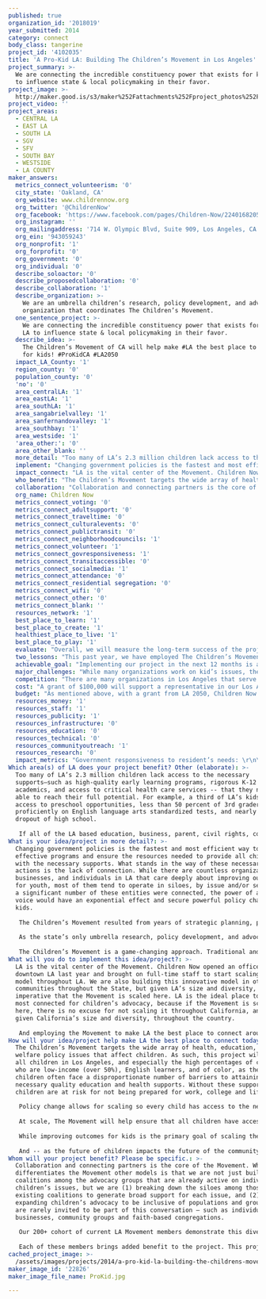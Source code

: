 ```yaml
---
published: true
organization_id: '2018019'
year_submitted: 2014
category: connect
body_class: tangerine
project_id: '4102035'
title: 'A Pro-Kid LA: Building The Children’s Movement in Los Angeles'
project_summary: >-
  We are connecting the incredible constituency power that exists for kids in LA
  to influence state & local policymaking in their favor.
project_image: >-
  http://maker.good.is/s3/maker%252Fattachments%252Fproject_photos%252Fimages%252F22826%252Fdisplay%252FProKid.jpg=c570x385
project_video: ''
project_areas:
  - CENTRAL LA
  - EAST LA
  - SOUTH LA
  - SGV
  - SFV
  - SOUTH BAY
  - WESTSIDE
  - LA COUNTY
maker_answers:
  metrics_connect_volunteerism: '0'
  city_state: 'Oakland, CA'
  org_website: www.childrennow.org
  org_twitter: '@ChildrenNow'
  org_facebook: 'https://www.facebook.com/pages/Children-Now/224016820554 '
  org_instagram: ''
  org_mailingaddress: '714 W. Olympic Blvd, Suite 909, Los Angeles, CA 90015'
  org_ein: '943059243'
  org_nonprofit: '1'
  org_forprofit: '0'
  org_government: '0'
  org_individual: '0'
  describe_soloactor: '0'
  describe_proposedcollaboration: '0'
  describe_collaboration: '1'
  describe_organization: >-
    We are an umbrella children’s research, policy development, and advocacy
    organization that coordinates The Children’s Movement.
  one_sentence_project: >-
    We are connecting the incredible constituency power that exists for kids in
    LA to influence state & local policymaking in their favor.
  describe_idea: >-
    The Children’s Movement of CA will help make #LA the best place to connect
    for kids! #ProKidCA #LA2050
  impact_LA_County: '1'
  region_county: '0'
  population_county: '0'
  'no': '0'
  area_centralLA: '1'
  area_eastLA: '1'
  area_southLA: '1'
  area_sangabrielvalley: '1'
  area_sanfernandovalley: '1'
  area_southbay: '1'
  area_westside: '1'
  'area_other:': '0'
  area_other_blank: ''
  more_detail: "Too many of LA’s 2.3 million children lack access to the necessary supports—such as high-quality early learning programs, rigorous K-12 academics, and access to critical health care services -- that they need to be able to reach their full potential. For example, a third of LA’s kids lack access to preschool opportunities, less than 50 percent of 3rd graders score proficiently on English language arts standardized tests, and nearly 1 in 6 dropout of high school.\r\n\r\nIf all of the LA based education, business, parent, civil rights, community, and faith- and ethnic-based groups that care about children were connected, not only would LA’s children’s outcomes dramatically improve, but LA would be the national model for children’s advocacy. "
  implement: "Changing government policies is the fastest and most efficient way to scale effective programs and ensure the resources needed to provide all children with the necessary supports.  What stands in the way of these necessary policy actions is the lack of connection. While there are countless organizations, businesses, and individuals in LA that care deeply about improving outcomes for youth, most of them tend to operate in siloes, by issue and/or sector.  If a significant number of these entities were connected, the power of a unified voice would have an exponential effect and secure powerful policy change for kids.  \r\n\r\nThe Children’s Movement resulted from years of strategic planning, prompted by the question, “Almost everyone cares about kids, so why do kids fare so poorly in the policy making process?” The answer is that the broad-based diverse public support for children’s well-being has been too diffuse to have the impact it should on policymaking priorities. Consequently, better organized interest groups with much less public will behind them have been able to divert policymakers’ attention away from fixing the issues undermining children’s successful development. \r\n\r\nAs the state’s only umbrella research, policy development, and advocacy children’s organization focused on the full range of issues affecting children’s health, education and safety, Children Now is uniquely positioned to connect the many diverse organizations and people that are Pro-Kid to one another and enable their collective action. \r\n\r\nThe Children’s Movement is a game-changing approach. Traditional and non-traditional allies will, for the first time, be coordinated in their actions and unified in their message so children are the top priority.  Currently, the Movement represents a grassroots network of nearly 1,000 (and counting) business, education, parent, civil rights, faith-, community-, ethnic-based  and other organizations, as well as thousands of individuals  that can be effectively mobilized to represent children’s interests across a variety of important policy issues.  Upon joining the Movement, members are provided timely research information, policy updates, easy-to-use tools, and advocacy opportunities they need to learn about key kids’ issues and participate in collective action campaigns to influence change on the local and state level."
  impact_connect: "LA is the vital center of the Movement. Children Now opened an office in downtown LA last year and brought on full-time staff to start scaling our model throughout LA. We are also building this innovative model in other communities throughout the State, but given LA’s size and diversity, it is imperative that the Movement is scaled here. LA is the ideal place to be the most connected for children’s advocacy, because if the Movement is scaled here, there is no excuse for not scaling it throughout California, and, then, given California’s size and diversity, throughout the country.\r\n\r\nAnd employing the Movement to make LA the best place to connect around kids is not rhetoric and not just a sound plan. We have successfully implemented it – now we need to scale it. We already have more than 200 L.A.-based Movement members, and they already played a major role in historic school equity reform and investments in early education. By scaling the Movement in L.A., with support from LA 2050 – bringing the number of LA movement members to over a thousand and connecting all of them- we will have the strong base of diverse, concentrated support that will surpass the power of any other interest group and produce the significant policy changes needed to ensure every child has the opportunity to reach their full potential."
  who_benefit: "The Children’s Movement targets the wide array of health, education, and child welfare policy issues that affect children. As such, this project will benefit all children in Los Angeles, and especially the high percentages of children who are low-income (over 50%), English learners, and of color, as these children often face a disproportionate number of barriers to attaining the necessary quality education and health supports. Without these supports, these children are at risk for not being prepared for work, college and life.\r\n\r\nPolicy change allows for scaling so every child has access to the necessary supports. As noted, the Children’s Movement has already helped secure policy change that is improving the lives of LA’s children. The Local Control Funding Formula, an early success story of the Movement, provides additional resources for the nearly 400,000 English language learners, over one million students living in poverty, and over 9,000 foster youth in LA. The Movement also played a critical role in ensuring this year’s state budget agreement provides over $65 million to LA children for quality early learning opportunities.\r\n\r\nAt scale, The Movement will help ensure that all children have access to quality early and K-12 education, but will also help ensure major policy change in other critical areas, such as home visiting, developmental screenings, oral health and summer and after school.\r\n\r\nWhile improving outcomes for kids is the primary goal of scaling the Movement, this project will also benefit the countless LA organizations, businesses, and individuals that care deeply about kids but are often frustrated by the slow rate – if any – change to improve their quality of life. These stakeholders often lack the capacity and resources to effectively participate in the policymaking process. And even when they do, they are disconnected from others, so their voice is often marginalized. The Movement will benefit all of these Pro-Kid supporters by providing them with easy, opt-in opportunities, tools, and resources to meaningfully engage in civic processes, and by bringing them together to amplify their voice. \r\n\r\nAnd -- as the future of children impacts the future of the community as a whole --we see all of L.A. benefiting from this project. "
  collaboration: "Collaboration and connecting partners is the core of the Movement. What differentiates the Movement other models is that we are not just building coalitions among the advocacy groups that are already active on individual children’s issues, but we are (1) breaking down the siloes among those existing coalitions to generate broad support for each issue, and (2) expanding children’s advocacy to be inclusive of populations and groups that are rarely invited to be part of this conversation – such as individual businesses, community groups and faith-based congregations.\r\n\r\nOur 200+ cohort of current LA Movement members demonstrate this diversity, and also show how powerful the Movement can be at scale.  Current members range from major organizations such as 211 LA, YMCA Metro LA, KIPP LA, the LA Chamber of Commerce, LAUP and Paros Los Ninos to organizations such as Vision to Learn, Junior League of Los Angeles, Los Angeles United Methodist Urban Foundation,  LA Best Babies Network, Girls Club of Los Angeles, Coalition for Human Immigrant Rights of Los Angeles, Los Angeles African American Women Political Action Committee, Acacia Blue Asset Management, National Council of Jewish Women of Los Angeles, Un Mundo de Amigos Preschool, Women’s Lawyers Association of Los Angeles, Foster Care Counts, Los Angeles Public Library, Gift of Life Resource Center, InnerCity Struggle,  Trinity Baptist Children’s Center, Venice Family Clinic, Westwood Neighborhood Council, Pacific Asian Consortium in Employment, Compton Youth Activities League, League, BOOST Collaborative, Westside Kinship Support Services, Oak Grove Center, Hacienda La Puente USD,  United Friends of the Children, CASA of LA, LA School Report, Asian Youth Center, and many others (please see www.childrennow.org/join for complete list of 900+ current members). \r\n\r\nEach of these members brings added benefit to the project.  This project is all about connecting the diverse support that already exists for kids in LA.  Every new member that joins helps further the goal of making LA the most connected place for kids in the country.\r\n"
  org_name: Children Now
  metrics_connect_voting: '0'
  metrics_connect_adultsupport: '0'
  metrics_connect_traveltime: '0'
  metrics_connect_culturalevents: '0'
  metrics_connect_publictransit: '0'
  metrics_connect_neighborhoodcouncils: '1'
  metrics_connect_volunteer: '1'
  metrics_connect_govresponsiveness: '1'
  metrics_connect_transitaccessible: '0'
  metrics_connect_socialmedia: '1'
  metrics_connect_attendance: '0'
  metrics_connect_residential segregation: '0'
  metrics_connect_wifi: '0'
  metrics_connect_other: '0'
  metrics_connect_blank: ''
  resources_network: '1'
  best_place_to_learn: '1'
  best_place_to_create: '1'
  healthiest_place_to_live: '1'
  best_place_to_play: '1'
  evaluate: "Overall, we will measure the long-term success of the project by the ability of the Movement to influence outcomes for LA’s kids: graduation rates, test scores, school attendance, school safety, obesity and the other key indicators across education and child welfare, health and safety domains that comprise our California County Scorecard of Children’s Well-Being. These indicators are based on a 100% scale – i.e. all kids being proficient in reading by 3rd grade, 3- and 4-year olds who attend preschool, children who have health insurance for the entire year, children who visited a dentist in the last year, children in the child welfare system who have stability in their placement, among others, so we will measure success by getting to as close to 100% as possible for each of these indicators. \r\n\r\nIn addition, we will measure success by several key “input” measures, including those below: \r\n\r\n(1)\tthe growth and diversity of L.A. organizations, businesses, and individuals who join the Movement -- who can, in turn, help recruit other members and add strength and further elevate Movement campaigns. The goal is to increase Movement membership in LA from our existing 200 organizations to over 1,000. \r\n(2) the participation rates of L.A. Movement members in our collective action campaigns; measured by the number of groups that provide their logo for a joint campaign or send letters to policymakers through the Movement’s action alert system (for example, over 25 LA-based organizations lent their name to an ad purchased by Children Now supporting the Local Control Funding Formula – in future campaigns we want to increase that number dramatically) \r\n(3) the dissemination (electronically and in-person through local convenings, conferences and meetings) of educational resources and tools developed for Movement members; \r\n(4) the number of groups attending a LA wide convening, bringing together all the diverse organizations that are part of the Movement; and \r\n(5) Feedback obtained on of the use and usefulness of the resources, information, and communications we provide our L.A.-members. "
  two_lessons: "This past year, we have employed The Children’s Movement to leverage the implementation of the Local Control Funding Formula (LCFF), California’s new school finance model, for the benefit of our earliest learners in LA. The Movement provided timely materials and direct technical assistance to Movement members to inform and strengthen their local efforts. A key resource that we developed and distributed through the Movement was the “Leveraging the LCFF: Making the case for Early Learning and Development (ELD) in your school district” primer and toolkit. This resource provides stakeholders from across the education spectrum with a concrete base of knowledge on (1) the LCFF, (2) research supported benefits of ELD, (3) district budget timelines and insights, and (4) strategies to infuse ELD into the new Local Control Accountability Plans (LCAP) that are required under LCFF. At the same time, we regularly connected with local advocates in Los Angeles to provide strategic advice on when to launch local advocacy efforts, how to develop and deploy effective messaging to local school leaders, and support on developing the budget/program request. \r\n\r\nA key lesson learned from this work is the need to dramatically expand the number of groups we are connected with through the Movement in order to build the local pressure needed to impact change. Providing a regularly increasing number of groups with the tools and strategic advice on when and how to engage, while also connecting them with others with the same goal to improve outcomes for kids, would dramatically impact the local advocacy landscape. Too often groups aren’t aware of opportunities to advocate for kids, are unsure what the most effective messaging/request would be, and/or work in silos instead of connecting to build broad based coalitions. Through The Children’s Movement we can turn these lost opportunities into a power base for kids and dramatically improve their outcomes. \r\n\r\nChildren Now also helped lead the early childhood field around a common state budget ask this year. Through Movement campaigns, we secured 165 diverse organizations for a joint sign on letter to policymakers in just two days, resulting in critical investments for early learning. Despite a short time frame, we learned that the power of the Movement enables us respond quickly to timely requests and to bring in a range of organizations to come together but that the more members that are represented, the more impact we will have."
  achievable_goal: "Implementing our project in the next 12 months is an achievable goal because we start with a base of LA members and a track record of success on a number of Movement campaign efforts. \r\n\r\nWe have recruited over 200 LA based members with limited staff capacity (our current LA-based staff applies less than 0.25 FTE time on Movement recruitment). With a dedicated staff member, we will be able to significantly increase the number and engagement of Movement members.\r\n\r\nChildren Now has also already been able to achieve several, recent significant wins for kids by leveraging the overarching advocacy framework and organized constituency power of the Movement. In addition to the two early learning examples discussed in question above, two other examples include:\r\n\r\n- Last year, the Movement was essential in getting the statewide support necessary for the state’s new education finance law, the Local Control Funding Formula (LCFF), historic legislation that provides additional resources for the 1.3 million English language learners, 3.5 million students living in poverty, and over 11,000 foster youth in California schools.\r\n\r\n“Children Now’s leadership on LCFF was absolutely critical to getting it done, particularly how the organization built the diverse and powerful support base needed around it being the right thing to do for California’s kids.” -- Mike Kirst, president of the California State Board of Education and key education advisor to Governor Brown\r\n\r\n- This year, the Movement is helping to reach roughly 20,000 foster youth – with approximately a third of our outreach focused on LA -- that recently aged out of the child welfare system to inform them of their eligibility for health care coverage under a provision of the Affordable Care Act by providing resources and information to over 300 public agencies and service providers in at least 53 counties. \r\n\r\nChildren Now will leverage its L.A.-based staff, trusted relationships with key government officials, partnerships with key stakeholders, and leadership on local projects that improve quality of life for children in L.A (such as our oral health and home visiting projects) – to continue to build the Movement in LA and engage members in campaigns that will produce positive results for LA kids. "
  major_challenges: "While many organizations work on kid’s issues, they are often focused either on specific issues or specific communities within greater Los Angeles (or both). One of the primary challenges of this project will be to effectively “de-silo” the field to work collaboratively for the benefit of children as a whole. In addition, one of the barriers these organizations face to taking collective action is their limited capacity and resources to effectively engaging in local and state-level policymaking.\r\n\r\nTo overcome these challenges and successfully implement this project, Children Now will continue to (1) create strategic communications employing the umbrella, “Pro-Kid” messaging and framework to demonstrate the importance of supporting issues affecting kids, regardless of the specific aim, angle, or issue of each individual organization, group, or business, (2) develop and disseminate easy-to-use tools, resources and opt-in campaigns to make it simple for these organizations to engage children’s advocacy opportunities, and (3) effectively engage these groups “on-the-ground” to provide the additional support and information needed to break down the barriers between these organizations and enable them to work collectively to influence change."
  competition: "There are many organizations in Los Angeles that serve children in a variety of ways, ranging from those that engage in direct service to those that work on local or state level policy advocacy. While the value of these organizations is unquestionable and they need to be supported, the power and reach of the Movement sets us apart, both for the range of children’s issues represented and the great diversity of members who are a part of the network. \r\n\r\nChildren Now is uniquely capable of coordinating The Children’s Movement, due to the organization’s depth of public policy expertise across the range of issues affecting children’s well-being, including early learning and development, K-12, afterschool/expanded learning, health insurance, oral health, integrated services, child welfare services, and obesity, among others. This range and depth of knowledge, coupled with the organization’s political savvy and coalition-building capabilities, enables Children Now to advance policymaking in all of the key childhood development domains and promote better integration across them to benefit children’s outcomes.\r\n\r\nNot only is Children Now unique among LA organizations, but there is no other truly “children’s” organization in the country.  Even the stellar Children’s Defense Fund, the largest child advocacy group in the country, doesn’t cover the range of issues as does Children Now (i.e. Children Now is recognized for its expertise in K-12 education policy in California, while CDF doesn’t play any significant role in K-12 policy nationally).  It’s this umbrella coverage that allows us to be a truly children’s organization, breaking down the siloes and communicating each of the individual issues as part of a broader Pro-Kid agenda.\r\n\r\nWe have been sharing our model with child advocates in other states as well as in Washington, D.C. What’s so exciting about scaling this model in LA is that is provides the needed template and proof point to scale the Movement throughout California, and then serve as a scalable model for other communities and states to employ, as well as national advocates."
  cost: "A grant of $100,000 will support a representative in our Los Angeles office who will be fully dedicated to building the Movement locally and engaging the growing number of L.A. members in Pro-Kid advocacy campaigns that result in policy wins for kids in LA.  \r\n\r\nMore specifically staff would:\r\n\r\n- Provide regular outreach to diverse local community based organizations, public agencies, policymakers, and diverse business, education, parent, civil rights, equity focused, faith-based organizations; \r\n- Inform and connect members and others to state-level research and policymaking on children’s issues;\r\n- Reach out to local organizations and stakeholders throughout L.A. and recruit them to join The Children’s Movement and engage in Movement campaigns at both the state and local level; \r\n- Provide toolkits, talking points, locally focused webinars, technical assistance, and communications aimed at local LA advocates; and\r\n- Organize a convening of all LA based Movement members.\r\n"
  budget: "As mentioned above, with a grant from LA 2050, Children Now proposes to support a representative in our Los Angeles office who will be fully dedicated to building and engaging members of The Children’s Movement of California in Los Angeles County in order to meaningfully connect local parent, civil rights, community, education, and faith- and ethnic-based organizations, businesses, and individuals around the need to prioritize children’s health, education and safety in state and local policymaking. \r\n\r\nWith a total award of $100,000, our proposed expenditures are as follows:\r\nSalaries and benefits for local representative and support staff: $70,000\r\nRepresentative’s travel within Los Angeles County to meet with and/or present to organizations, businesses, and other stakeholders: $7,000\r\nLA Movement Member Convening: $10,000\r\nOverhead expenses: $13,000\r\n\r\nThe financial and intellectual support of LA 2050 would allow Children Now to replicate its proven model for growing The Children’s Movement of California in Los Angeles, providing local organizations, businesses, and individuals with a meaningful connection to state-level and local-level policymaking on children’s health and education issues and bringing us closer to realizing the full potential of children’s advocacy to improve the lives of children in Los Angeles."
  resources_money: '1'
  resources_staff: '1'
  resources_publicity: '1'
  resources_infrastructure: '0'
  resources_education: '0'
  resources_technical: '0'
  resources_communityoutreach: '1'
  resources_research: '0'
  impact_metrics: "Government responsiveness to resident’s needs: \r\n\r\nWhile the Movement will impact other metrics (see below) the greatest impact will be on this one. Residents continually prioritize children – their health, their education, their safety. If there is one priority issue that unites LA, it’s the wellbeing of children. Yet government is only marginally responsive to this demand, not because the government officials also don’t care about kids, but because other interests that also demand government’s attention are far more connected and organized. The Movement will connect the myriad groups and individuals that perform the valuable day-to-day work with children, and those who simply want to see conditions improved for children. By connecting the power of these thousands of diverse LA groups – ranging from direct service, business, parent, civil rights, and faith- and community-based organizations, among others – to collectively pressure policymakers on behalf of kids, state government and governmental entities throughout LA will prioritize children at a level commensurate with their residents’ needs. \r\n\r\nParticipation in neighborhood councils; percentage of Angelenos that volunteer informally; total number of social media friends: \r\n\r\nWith the easy-to-understand resources and guidance provided through the Movement, members will take a range of actions, from requests for signatures on letters sent to state legislators to talking points for meetings with local school board members about where to target budget dollars to spreading the word to former foster youth about available health coverage. But overall, the increased engagement inspired by the Movement will spur members to participate civically in a variety of ways, such as volunteering at their child’s school, attending a local school board meeting, or voting for a ballot measure that will benefit children. This engagement will be furthered through the large, diverse network within the Movement that connects members to other members who share common interests and concerns, leading to greater collaboration in civic processes overall. In addition to increased volunteerism and participation in neighborhood councils, Movement members will be connected to each other through social media. "
Which area(s) of LA does your project benefit? Other (elaborate): >-
  Too many of LA’s 2.3 million children lack access to the necessary
  supports—such as high-quality early learning programs, rigorous K-12
  academics, and access to critical health care services -- that they need to be
  able to reach their full potential. For example, a third of LA’s kids lack
  access to preschool opportunities, less than 50 percent of 3rd graders score
  proficiently on English language arts standardized tests, and nearly 1 in 6
  dropout of high school.
   
   If all of the LA based education, business, parent, civil rights, community, and faith- and ethnic-based groups that care about children were connected, not only would LA’s children’s outcomes dramatically improve, but LA would be the national model for children’s advocacy.
What is your idea/project in more detail?: >-
  Changing government policies is the fastest and most efficient way to scale
  effective programs and ensure the resources needed to provide all children
  with the necessary supports. What stands in the way of these necessary policy
  actions is the lack of connection. While there are countless organizations,
  businesses, and individuals in LA that care deeply about improving outcomes
  for youth, most of them tend to operate in siloes, by issue and/or sector. If
  a significant number of these entities were connected, the power of a unified
  voice would have an exponential effect and secure powerful policy change for
  kids. 
   
   The Children’s Movement resulted from years of strategic planning, prompted by the question, “Almost everyone cares about kids, so why do kids fare so poorly in the policy making process?” The answer is that the broad-based diverse public support for children’s well-being has been too diffuse to have the impact it should on policymaking priorities. Consequently, better organized interest groups with much less public will behind them have been able to divert policymakers’ attention away from fixing the issues undermining children’s successful development. 
   
   As the state’s only umbrella research, policy development, and advocacy children’s organization focused on the full range of issues affecting children’s health, education and safety, Children Now is uniquely positioned to connect the many diverse organizations and people that are Pro-Kid to one another and enable their collective action. 
   
   The Children’s Movement is a game-changing approach. Traditional and non-traditional allies will, for the first time, be coordinated in their actions and unified in their message so children are the top priority. Currently, the Movement represents a grassroots network of nearly 1,000 (and counting) business, education, parent, civil rights, faith-, community-, ethnic-based and other organizations, as well as thousands of individuals that can be effectively mobilized to represent children’s interests across a variety of important policy issues. Upon joining the Movement, members are provided timely research information, policy updates, easy-to-use tools, and advocacy opportunities they need to learn about key kids’ issues and participate in collective action campaigns to influence change on the local and state level.
What will you do to implement this idea/project?: >-
  LA is the vital center of the Movement. Children Now opened an office in
  downtown LA last year and brought on full-time staff to start scaling our
  model throughout LA. We are also building this innovative model in other
  communities throughout the State, but given LA’s size and diversity, it is
  imperative that the Movement is scaled here. LA is the ideal place to be the
  most connected for children’s advocacy, because if the Movement is scaled
  here, there is no excuse for not scaling it throughout California, and, then,
  given California’s size and diversity, throughout the country.
   
   And employing the Movement to make LA the best place to connect around kids is not rhetoric and not just a sound plan. We have successfully implemented it – now we need to scale it. We already have more than 200 L.A.-based Movement members, and they already played a major role in historic school equity reform and investments in early education. By scaling the Movement in L.A., with support from LA 2050 – bringing the number of LA movement members to over a thousand and connecting all of them- we will have the strong base of diverse, concentrated support that will surpass the power of any other interest group and produce the significant policy changes needed to ensure every child has the opportunity to reach their full potential.
How will your idea/project help make LA the best place to connect today? In LA2050?: >-
  The Children’s Movement targets the wide array of health, education, and child
  welfare policy issues that affect children. As such, this project will benefit
  all children in Los Angeles, and especially the high percentages of children
  who are low-income (over 50%), English learners, and of color, as these
  children often face a disproportionate number of barriers to attaining the
  necessary quality education and health supports. Without these supports, these
  children are at risk for not being prepared for work, college and life.
   
   Policy change allows for scaling so every child has access to the necessary supports. As noted, the Children’s Movement has already helped secure policy change that is improving the lives of LA’s children. The Local Control Funding Formula, an early success story of the Movement, provides additional resources for the nearly 400,000 English language learners, over one million students living in poverty, and over 9,000 foster youth in LA. The Movement also played a critical role in ensuring this year’s state budget agreement provides over $65 million to LA children for quality early learning opportunities.
   
   At scale, The Movement will help ensure that all children have access to quality early and K-12 education, but will also help ensure major policy change in other critical areas, such as home visiting, developmental screenings, oral health and summer and after school.
   
   While improving outcomes for kids is the primary goal of scaling the Movement, this project will also benefit the countless LA organizations, businesses, and individuals that care deeply about kids but are often frustrated by the slow rate – if any – change to improve their quality of life. These stakeholders often lack the capacity and resources to effectively participate in the policymaking process. And even when they do, they are disconnected from others, so their voice is often marginalized. The Movement will benefit all of these Pro-Kid supporters by providing them with easy, opt-in opportunities, tools, and resources to meaningfully engage in civic processes, and by bringing them together to amplify their voice. 
   
   And -- as the future of children impacts the future of the community as a whole --we see all of L.A. benefiting from this project.
Whom will your project benefit? Please be specific.: >-
  Collaboration and connecting partners is the core of the Movement. What
  differentiates the Movement other models is that we are not just building
  coalitions among the advocacy groups that are already active on individual
  children’s issues, but we are (1) breaking down the siloes among those
  existing coalitions to generate broad support for each issue, and (2)
  expanding children’s advocacy to be inclusive of populations and groups that
  are rarely invited to be part of this conversation – such as individual
  businesses, community groups and faith-based congregations.
   
   Our 200+ cohort of current LA Movement members demonstrate this diversity, and also show how powerful the Movement can be at scale. Current members range from major organizations such as 211 LA, YMCA Metro LA, KIPP LA, the LA Chamber of Commerce, LAUP and Paros Los Ninos to organizations such as Vision to Learn, Junior League of Los Angeles, Los Angeles United Methodist Urban Foundation, LA Best Babies Network, Girls Club of Los Angeles, Coalition for Human Immigrant Rights of Los Angeles, Los Angeles African American Women Political Action Committee, Acacia Blue Asset Management, National Council of Jewish Women of Los Angeles, Un Mundo de Amigos Preschool, Women’s Lawyers Association of Los Angeles, Foster Care Counts, Los Angeles Public Library, Gift of Life Resource Center, InnerCity Struggle, Trinity Baptist Children’s Center, Venice Family Clinic, Westwood Neighborhood Council, Pacific Asian Consortium in Employment, Compton Youth Activities League, League, BOOST Collaborative, Westside Kinship Support Services, Oak Grove Center, Hacienda La Puente USD, United Friends of the Children, CASA of LA, LA School Report, Asian Youth Center, and many others (please see www.childrennow.org/join for complete list of 900+ current members). 
   
   Each of these members brings added benefit to the project. This project is all about connecting the diverse support that already exists for kids in LA. Every new member that joins helps further the goal of making LA the most connected place for kids in the country.
cached_project_image: >-
  /assets/images/projects/2014/a-pro-kid-la-building-the-childrens-movement-in-los-angeles/maker.good.is/s3/maker%252Fattachments%252Fproject_photos%252Fimages%252F22826%252Fdisplay%252FProKid.jpg=c570x385.jpg
maker_image_id: '22826'
maker_image_file_name: ProKid.jpg

---
```

